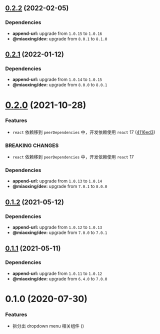 ## [0.2.2](https://github.com/miaoxing/mxjs-dropdown-menu/compare/v0.2.1...v0.2.2) (2022-02-05)





### Dependencies

* **append-url:** upgrade from `1.0.15` to `1.0.16`
* **@miaoxing/dev:** upgrade from `8.0.1` to `8.1.0`

## [0.2.1](https://github.com/miaoxing/mxjs-dropdown-menu/compare/v0.2.0...v0.2.1) (2022-01-12)





### Dependencies

* **append-url:** upgrade from `1.0.14` to `1.0.15`
* **@miaoxing/dev:** upgrade from `8.0.0` to `8.0.1`

# [0.2.0](https://github.com/miaoxing/mxjs-dropdown-menu/compare/v0.1.2...v0.2.0) (2021-10-28)


### Features

* `react` 依赖移到 `peerDependencies` 中，开发依赖使用 `react` 17 ([4116ed3](https://github.com/miaoxing/mxjs-dropdown-menu/commit/4116ed3c2cc37ee26f73d0e84241fb1b8f565342))


### BREAKING CHANGES

* `react` 依赖移到 `peerDependencies` 中，开发依赖使用 `react` 17





### Dependencies

* **append-url:** upgrade from `1.0.13` to `1.0.14`
* **@miaoxing/dev:** upgrade from `7.0.1` to `8.0.0`

## [0.1.2](https://github.com/miaoxing/mxjs-dropdown-menu/compare/v0.1.1...v0.1.2) (2021-05-12)





### Dependencies

* **append-url:** upgrade from `1.0.12` to `1.0.13`
* **@miaoxing/dev:** upgrade from `7.0.0` to `7.0.1`

## [0.1.1](https://github.com/miaoxing/mxjs-dropdown-menu/compare/v0.1.0...v0.1.1) (2021-05-11)





### Dependencies

* **append-url:** upgrade from `1.0.11` to `1.0.12`
* **@miaoxing/dev:** upgrade from `6.4.0` to `7.0.0`

# 0.1.0 (2020-07-30)


### Features

* 拆分出 dropdown menu 相关组件 ([](https://github.com/miaoxing/mxjs-dropdown-menu/commit/))
